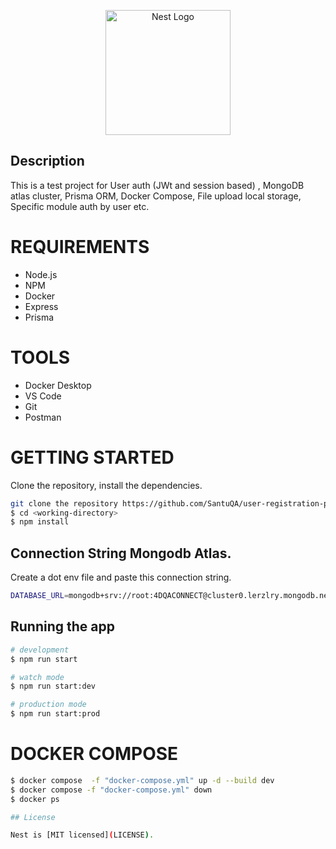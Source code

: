 <p align="center">
  <a href="http://nestjs.com/" target="blank"><img src="https://nestjs.com/img/logo-small.svg" width="200" alt="Nest Logo" /></a>
</p>

[circleci-image]: https://img.shields.io/circleci/build/github/nestjs/nest/master?token=abc123def456
[circleci-url]: https://circleci.com/gh/nestjs/nest

## Description
This is a test project for  User auth (JWt and session based) , MongoDB atlas cluster, Prisma ORM, Docker Compose, File upload local storage, Specific module auth by user etc.

# REQUIREMENTS

-   Node.js
-   NPM
-   Docker
-   Express
-   Prisma

# TOOLS

-   Docker Desktop
-   VS Code
-   Git
-   Postman

# GETTING STARTED
Clone the repository, install the dependencies.
```bash
git clone the repository https://github.com/SantuQA/user-registration-prisma.git
$ cd <working-directory>   
$ npm install
```

## Connection String Mongodb Atlas.
Create a dot env file and paste this connection string.
```bash
DATABASE_URL=mongodb+srv://root:4DQACONNECT@cluster0.lerzlry.mongodb.net/test-project-prisma?retryWrites=true&w=majority
```

## Running the app

```bash
# development
$ npm run start

# watch mode
$ npm run start:dev

# production mode
$ npm run start:prod
```
# DOCKER COMPOSE
```bash
$ docker compose  -f "docker-compose.yml" up -d --build dev                      //START DEV
$ docker compose -f "docker-compose.yml" down                               //STOP
$ docker ps 

## License

Nest is [MIT licensed](LICENSE).
